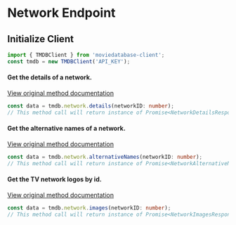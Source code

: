 # Network Endpoint
## Initialize Client
```ts
import { TMDBClient } from 'moviedatabase-client';
const tmdb = new TMDBClient('API_KEY');
```


#### Get the details of a network.
[View original method documentation](https://developers.themoviedb.org/3/networks/get-network-details)
```ts
const data = tmdb.network.details(networkID: number);
// This method call will return instance of Promise<NetworkDetailsResponse>
```
#### Get the alternative names of a network.
[View original method documentation](https://developers.themoviedb.org/3/networks/get-network-alternative-names)
```ts
const data = tmdb.network.alternativeNames(networkID: number);
// This method call will return instance of Promise<NetworkAlternativeNamesResponse>
```
#### Get the TV network logos by id.
[View original method documentation](https://developers.themoviedb.org/3/networks/get-network-images)
```ts
const data = tmdb.network.images(networkID: number);
// This method call will return instance of Promise<NetworkImagesResponse>
```
